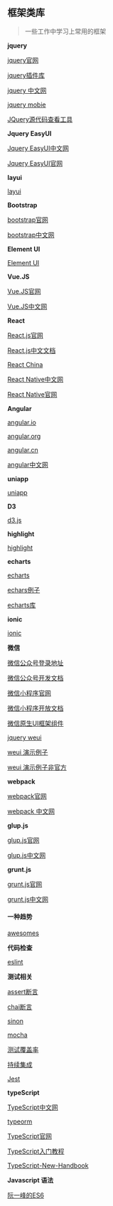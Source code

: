 ## 框架类库

> 一些工作中学习上常用的框架

**jquery**

[jquery官网](http://jquery.com/)

[jquery插件库](https://www.jq22.com/)

[jquery 中文网](https://www.jquery123.com/)

[jquery mobie](http://jquerymobile.com/)

[JQuery源代码查看工具](https://www.html.cn/tool/jQuerySourceViewer/)

**Jquery  EasyUI**

[Jquery EasyUI中文网](http://www.jeasyui.net/)

[Jquery EasyUI官网](http://www.jeasyui.com/)

**layui**

[layui](https://www.layui.com/)

**Bootstrap**

[bootstrap官网](https://getbootstrap.com/)

[bootstrap中文网](http://www.bootcss.com/)

**Element UI**

[Element UI](https://element.eleme.cn/#/zh-CN)

**Vue.JS**

[Vue.JS官网](https://vuejs.org/)

[Vue.JS中文网](https://cn.vuejs.org/)

**React**

[React.js官网](https://reactjs.org/)

[React.js中文文档](https://react.docschina.org/docs/react-api.html)

[React China](http://react-china.org/)

[React Native中文网](https://reactnative.cn/)

[React Native官网](https://facebook.github.io/react-native/)


**Angular**

[angular.io](https://angular.io/)

[angular.org](https://angularjs.org/)

[angular.cn](https://www.angular.cn/)

[angular中文网](https://www.angularjs.net.cn/)

**uniapp**

[uniapp](https://uniapp.dcloud.io/)

**D3**

[d3.js](https://d3js.org/)

**highlight**

[highlight](https://www.highlight.net/)

**echarts**

[echarts](https://echarts.baidu.com/)

[echars例子](https://echarts.baidu.com/echarts2/doc/example.html)

[echarts库](https://gallery.echartsjs.com/explore.html#sort=rank~timeframe=all~author=all)

**ionic**

[ionic](https://ionicframework.com/)

**微信**

[微信公众号登录地址](https://mp.weixin.qq.com/)

[微信公众号开发文档](https://mp.weixin.qq.com/wiki?t=resource/res_main&id=mp1445241432)

[微信小程序官网](https://mp.weixin.qq.com/cgi-bin/wx)

[微信小程序开放文档](https://developers.weixin.qq.com/miniprogram/dev/api/)

[微信原生UI框架组件](https://weui.io/)

[jquery weui](http://jqweui.com/)

[weui 演示例子](http://weui.shanliwawa.top/)

[weui 演示例子非官方](https://weui.io/example/#/)

**webpack**

[webpack官网](https://webpack.github.io/)

[webpack 中文网](https://www.webpackjs.com/)


**glup.js**

[glup.js官网](https://gulpjs.com/)

[glup.js中文网](https://www.gulpjs.com.cn/)

**grunt.js**

[grunt.js官网](https://gruntjs.com/)

[grunt.js中文网](https://www.gruntjs.net/)

#### 一种趋势

[awesomes](https://www.awesomes.cn/)

**代码检查**

[eslint](https://eslint.cn/)

**测试相关**

[assert断言](http://nodejs.cn/api/assert.html)

[chai断言](https://www.chaijs.com/)

[sinon](https://sinonjs.org)

[mocha](https://mochajs.org/)

[测试覆盖率](https://github.com/gotwarlost/istanbul)

[持续集成](https://travis-ci.org/)

[Jest](https://jestjs.io/zh-Hans/)

**typeScript**

[TypeScript中文网](https://www.tslang.cn/index.html)

[typeorm](https://github.com/typeorm/typeorm)

[TypeScript官网](https://www.typescriptlang.org/index.html)

[TypeScript入门教程](https://ts.xcatliu.com/)

[TypeScript-New-Handbook](https://github.com/microsoft/TypeScript-New-Handbook)


**Javascript 语法**

[阮一峰的ES6](http://javascript.ruanyifeng.com/)


